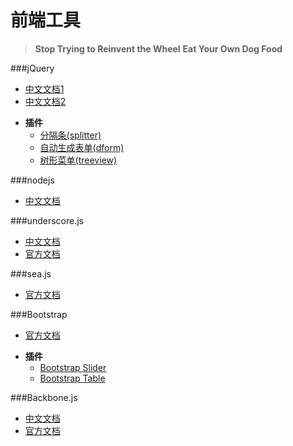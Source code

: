 前端工具
========

>**Stop Trying to Reinvent the Wheel**
>**Eat Your Own Dog Food**

###jQuery
* [中文文档1](http://www.css88.com/jqapi-1.9/)
* [中文文档2](http://jquery.bootcss.com/)
+ **插件**
    - [分隔条(splitter)](https://github.com/jcubic/jquery.splitter)
    - [自动生成表单(dform)](http://daffl.github.io/jquery.dform/#types/add-your-own)
    - [树形菜单(treeview)](http://bassistance.de/jquery-plugins/jquery-plugin-treeview/)

###nodejs
* [中文文档](http://nodeapi.ucdok.com/#/api/documentation.html)

###underscore.js
* [中文文档](http://www.css88.com/doc/underscore/)
* [官方文档](http://underscorejs.org/)

###sea.js
* [官方文档](http://seajs.org/docs/#docs)

###Bootstrap
* [官方文档](http://getbootstrap.com/components/)
+ **插件**
    - [Bootstrap Slider](http://www.eyecon.ro/bootstrap-slider/)
    - [Bootstrap Table](http://wenzhixin.net.cn/p/bootstrap-table/docs/documentation.html)

###Backbone.js
* [中文文档](http://www.csser.com/tools/backbone/backbone.js.html#manual/Utility)
* [官方文档](http://documentcloud.github.io/backbone/)
